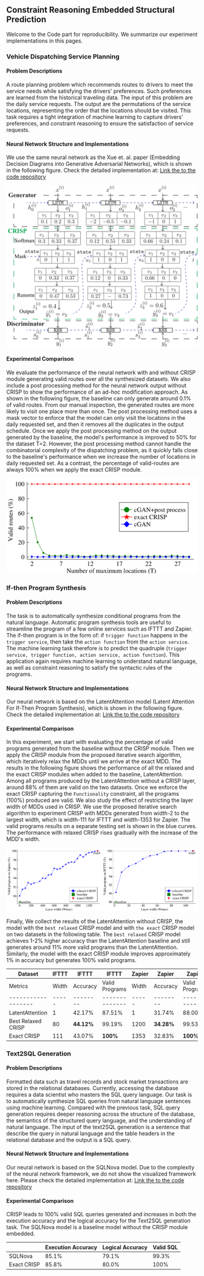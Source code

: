 ## Constraint Reasoning Embedded Structural Prediction
Welcome to the Code part for reproducibility. We summarize our experiment implementations in this pages.

### Vehicle Dispatching Service Planning

#### Problem Descriptions

A route planning problem which recommends routes to drivers to meet the service needs while satisfying the drivers' preferences. Such preferences are learned from the historical traveling data. The input of this problem are the daily service requests. The output are the permutations of the service locations, representing the order that the locations should be visited. This task requires a tight integration of machine learning to capture drivers' preferences, and constraint reasoning to ensure the satisfaction of service requests. 

#### Neural Network Structure and Implementations

We use the same neural network as the Xue et. al. paper (Embedding Decision Diagrams into Generative Adversarial Networks), which is shown in the following figure. Check the detailed implementation at: [Link the to the code repository](https://github.com/jiangnanhugo/route-planning)

![routing-exp](./figures/routing-neural-network.png)

#### Experimental Comparison

We evaluate the performance of the neural network with and without CRISP module  generating valid routes over all the synthesized datasets. We also include a post processing method for the neural network output without CRISP to show the performance of an ad-hoc modification approach. As shown in the following figure, the baseline can only generate around 0.1% of valid routes. From our manual inspection, the generated routes are more likely to visit one place more than once. The post processing method uses a mask vector to enforce that the model can only visit the locations in the daily requested set, and then it removes all the duplicates in the output schedule. Once we apply the post processing method on the output generated by the baseline, the model's performance is improved to 50% for the dataset T=2. However, the post processing method cannot handle the combinatorial complexity of the dispatching problem, as it quickly falls close to the baseline's performance when we increase the number of locations in daily requested set. As a contrast, the percentage of valid-routes are always 100%  when we apply the exact CRISP module.

![routing-exp](./figures/routing-valid-routes.png)

### If-then Program Synthesis

#### Problem Descriptions

The task is to automatically synthesize conditional programs from the natural language. Automatic program synthesis tools are useful to streamline the program of a few online services such as IFTTT and Zapier. The if-then program is in the form of:  if `trigger function` happens in the `trigger service`, then take the `action function` from the `action service`.  The machine learning task therefore is to predict the quadruple (`trigger service, trigger function, action service, action function`).  This application again requires machine learning to understand natural language, as well as constraint reasoning to satisfy the syntactic rules of the programs.

#### Neural Network Structure and Implementations

Our neural network is based on the LatentAttention model (Latent Attention For If-Then Program Synthesis), which is shown in the following figure. Check the detailed implementation at: [Link the to the code repository](https://github.com/jiangnanhugo/if-then-program-synthesis)

#### Experimental Comparison

In this experiment, we start with evaluating the percentage of valid programs generated from the baseline without the CRISP module. Then we apply the CRISP module from the proposed iterative search algorithm, which iteratively relax the MDDs until we arrive at the exact MDD. The results in the following figure shows the performance of all the relaxed and the exact CRISP modules when added to the baseline, LatentAttention.  Among all programs produced by the LatentAttention without a CRISP layer,  around 88% of them are valid on the two datasets. Once we enforce the exact CRISP capturing the `Functionality` constraint, all the programs (100%) produced are valid. We also study the effect of restricting the layer width of MDDs used in CRISP. We use the proposed iterative search algorithm to experiment CRISP with MDDs generated from width-2 to the largest width, which is width-111 for IFTTT and width-1353 for Zapier. The valid programs results on a separate testing set is shown in the blue curves.  The performance with relaxed CRISP rises gradually with the increase of the MDD's width. 

![routing-exp](./figures/ifttt-search-algorithm.png)

Finally, We collect the results of the LatentAttention without CRISP, the model with the `best relaxed` CRISP model and with `the exact` CRISP model on two datasets in the following table. The `best relaxed` CRISP model achieves 1-2% higher accuracy than the LatentAttention baseline and still generates around 11% more valid programs than the LatentAttention. Similarly, the model with the exact CRISP module improves approximately 1% in accuracy but generates 100\% valid programs.

| Dataset |IFTTT|IFTTT|IFTTT|Zapier|Zapier|Zapier|
| ------------------ | ----- | -------- | -------------- | ----- | -------- | -------------- |
| Metrics | Width | Accuracy | Valid Programs | Width | Accuracy | Valid Programs |
| ------------------ | ----- | -------- | -------------- | ----- | -------- | -------------- |
| LatentAttention    | 1     | 42.17%   | 87.51%         | 1     | 31.74%   | 88.00%         |
| Best Relaxed CRISP | 80    | **44.12%** | 99.19%         | 1200  | **34.28%** | 99.53%         |
| Exact CRISP        | 111   | 43.07%   | **100%**       | 1353  | 32.83%   | **100%**       |





### Text2SQL Generation

#### Problem Descriptions

Formatted data such as travel records and stock market transactions are stored in the relational databases. Currently, accessing the database requires a data scientist who masters the SQL query language. Our task is to automatically synthesize SQL queries from natural language sentences using machine learning. Compared with the previous task, SQL query generation requires deeper reasoning across the structure of the database, the semantics of the structured query language, and the understanding of natural language. The input of the text2SQL generation is a sentence that describe the query in natural language and the table headers in the relational database and the output is a SQL query.

#### Neural Network Structure and Implementations

Our neural network is based on the SQLNova model. Due to the complexity of the neural network framework, we do not show the visualized framework here. Please check the detailed implementation at: [Link the to the code repository](https://github.com/jiangnanhugo/sqlova-with-dataype-constraint)

#### Experimental Comparison

CRISP leads to 100% valid SQL queries generated and increases in both the execution accuracy and the logical accuracy for the Text2SQL generation task. The SQLNova model is a baseline model without the CRISP module embedded.

|             | Execution Accuracy | Logical Accuracy | Valid SQL |
| ----------- | ------------------ | ---------------- | --------- |
| SQLNova     | 85.1%              | 79.1%            | 99.3%     |
| Exact CRISP | 85.8%              | 80.0%            | 100%      |

